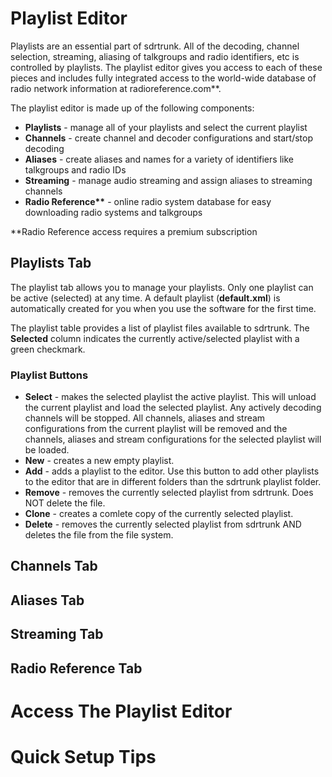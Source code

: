 # Playlist Editor

Playlists are an essential part of sdrtrunk.  All of the decoding, channel selection, streaming, aliasing of talkgroups and radio identifiers, etc is controlled by playlists.  The playlist editor gives you access to each of these pieces and includes fully integrated access to the world-wide database of radio network information at radioreference.com\*\*.

The playlist editor is made up of the following components:
* **Playlists** - manage all of your playlists and select the current playlist
* **Channels** - create channel and decoder configurations and start/stop decoding
* **Aliases** - create aliases and names for a variety of identifiers like talkgroups and radio IDs
* **Streaming** - manage audio streaming and assign aliases to streaming channels
* **Radio Reference\*\*** - online radio system database for easy downloading radio systems and talkgroups

\*\*Radio Reference access requires a premium subscription

## Playlists Tab
The playlist tab allows you to manage your playlists.  Only one playlist can be active (selected) at any time. A default playlist (**default.xml**) is automatically created for you when you use the software for the first time.

The playlist table provides a list of playlist files available to sdrtrunk.  The **Selected** column indicates the currently active/selected playlist with a green checkmark.

### Playlist Buttons
* **Select** - makes the selected playlist the active playlist.  This will unload the current playlist and load the selected playlist.  Any actively decoding channels will be stopped.  All channels, aliases and stream configurations from the current playlist will be removed and the channels, aliases and stream configurations for the selected playlist will be loaded.
* **New** - creates a new empty playlist.
* **Add** - adds a playlist to the editor.  Use this button to add other playlists to the editor that are in different folders than the sdrtrunk playlist folder.
* **Remove** - removes the currently selected playlist from sdrtrunk.  Does NOT delete the file.
* **Clone** - creates a comlete copy of the currently selected playlist.
* **Delete** - removes the currently selected playlist from sdrtrunk AND deletes the file from the file system.

## Channels Tab

## Aliases Tab

## Streaming Tab

## Radio Reference Tab

# Access The Playlist Editor

# Quick Setup Tips

